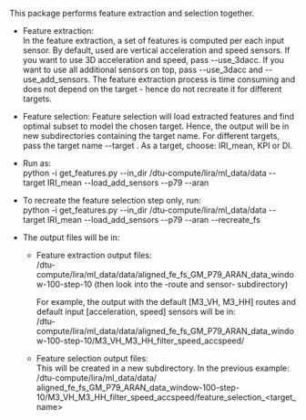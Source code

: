 This package performs feature extraction and selection together.

* Feature extraction:  
In the feature extraction, a set of features is computed per each input sensor. By default, used are vertical acceleration and speed sensors. If you want to use 3D acceleration and speed, pass --use_3dacc. If you want to use all additional sensors on top, pass --use_3dacc and --use_add_sensors. The feature extraction process is time consuming and does not depend on the target - hence do not recreate it for different targets. 

* Feature selection:
Feature selection will load extracted features and find optimal subset to model the chosen target. Hence, the output will be in new subdirectories containing the target name. For different targets, pass the target name --target <name>. As a target, choose: IRI_mean, KPI or DI.

* Run as:  
python -i get_features.py --in_dir /dtu-compute/lira/ml_data/data --target IRI_mean --load_add_sensors --p79 --aran  

* To recreate the feature selection step only, run:  
python -i get_features.py --in_dir /dtu-compute/lira/ml_data/data --target IRI_mean --load_add_sensors --p79 --aran --recreate_fs

* The output files will be in:
  
  * Feature extraction output files:  
    /dtu-compute/lira/ml_data/data/aligned_fe_fs_GM_P79_ARAN_data_window-100-step-10  (then look into the -route and sensor- subdirectory)
    
    For example, the output with the default [M3_VH, M3_HH] routes and default input [acceleration, speed] sensors will be in:      
    /dtu-compute/lira/ml_data/data/aligned_fe_fs_GM_P79_ARAN_data_window-100-step-10/M3_VH_M3_HH_filter_speed_accspeed/  

  * Feature selection output files:  
    This will be created in a new subdirectory. In the previous example:  
     /dtu-compute/lira/ml_data/data/ aligned_fe_fs_GM_P79_ARAN_data_window-100-step-10/M3_VH_M3_HH_filter_speed_accspeed/feature_selection_<target_name>
    
